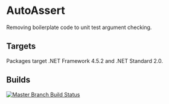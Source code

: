 # AutoAssert

Removing boilerplate code to unit test argument checking.

## Targets

Packages target .NET Framework 4.5.2 and .NET Standard 2.0.

## Builds

[![Master Branch Build Status](https://dev.azure.com/simonwendel-public/builds/_apis/build/status/simonwendel.auto-assert?branchName=master)](https://dev.azure.com/simonwendel-public/builds/_build/latest?definitionId=4&branchName=master)